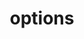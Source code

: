 ---
title: options
api:
  file: api_gateway_swagger.json
  operationId: options_api-v2-disputes-disputeid
hidden: false
---